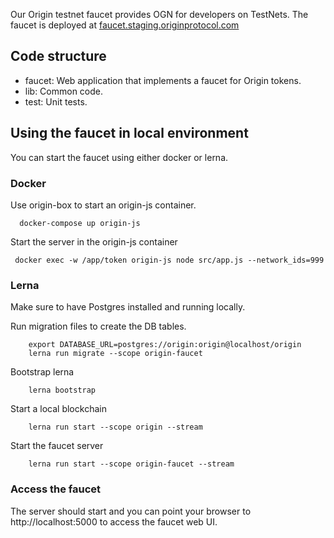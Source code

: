 Our Origin testnet faucet provides OGN for developers on TestNets. The faucet is deployed at [faucet.staging.originprotocol.com](https://faucet.staging.originprotocol.com)

## Code structure

  - faucet: Web application that implements a faucet for Origin tokens.
  - lib: Common code.
  - test: Unit tests.

## Using the faucet in local environment

You can start the faucet using either docker or lerna.

### Docker

 Use origin-box to start an origin-js container.

      docker-compose up origin-js

 Start the server in the origin-js container

     docker exec -w /app/token origin-js node src/app.js --network_ids=999

### Lerna

  Make sure to have Postgres installed and running locally.
  
  Run migration files to create the DB tables.
  
        export DATABASE_URL=postgres://origin:origin@localhost/origin
        lerna run migrate --scope origin-faucet 

  Bootstrap lerna
  
        lerna bootstrap
        
  Start a local blockchain
  
        lerna run start --scope origin --stream
        
  Start the faucet server
  
        lerna run start --scope origin-faucet --stream
        
 ### Access the faucet
   The server should start and you can point your browser to http://localhost:5000 to access the faucet web UI.
